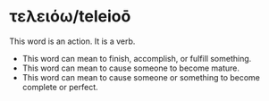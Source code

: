 # τελειόω/teleioō
This word is an action. It is a verb.

* This word can mean to finish, accomplish, or fulfill something.
* This word can mean to cause someone to become mature.
* This word can mean to cause someone or something to become complete or perfect.
